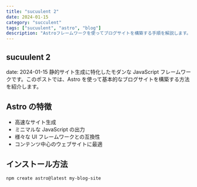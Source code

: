 ```yaml
---
title: "sucuulent 2"
date: 2024-01-15
category: "succulent"
tags: ["sucuulent", "astro", "blog"]
description: "Astroフレームワークを使ってブログサイトを構築する手順を解説します。"
---
```


## sucuulent 2

date: 2024-01-15 静的サイト生成に特化したモダンな JavaScript フレームワークです。このポストでは、Astro を使って基本的なブログサイトを構築する方法を紹介します。

## Astro の特徴

- 高速なサイト生成
- ミニマルな JavaScript の出力
- 様々な UI フレームワークとの互換性
- コンテンツ中心のウェブサイトに最適

## インストール方法

```bash
npm create astro@latest my-blog-site
```
